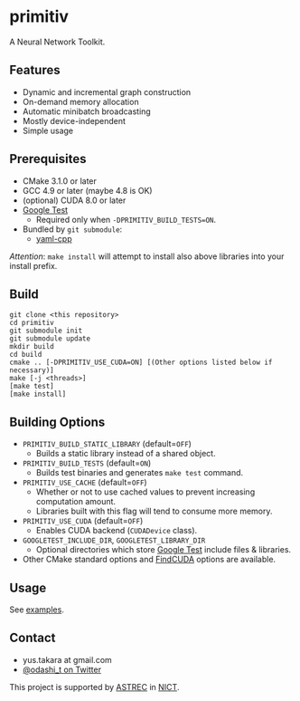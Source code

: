 primitiv
========

A Neural Network Toolkit.


Features
--------

- Dynamic and incremental graph construction
- On-demand memory allocation
- Automatic minibatch broadcasting
- Mostly device-independent
- Simple usage


Prerequisites
-------------

- CMake 3.1.0 or later
- GCC 4.9 or later (maybe 4.8 is OK)
- (optional) CUDA 8.0 or later
- [Google Test](https://github.com/google/googletest)
  - Required only when `-DPRIMITIV_BUILD_TESTS=ON`.
- Bundled by `git submodule`:
  - [yaml-cpp](https://github.com/jbeder/yaml-cpp)

*Attention*: `make install` will attempt to install also above libraries into
your install prefix.

Build
-----

    git clone <this repository>
    cd primitiv
    git submodule init
    git submodule update
    mkdir build
    cd build
    cmake .. [-DPRIMITIV_USE_CUDA=ON] [(Other options listed below if necessary)]
    make [-j <threads>]
    [make test]
    [make install]

Building Options
----------------

- `PRIMITIV_BUILD_STATIC_LIBRARY` (default=`OFF`)
  - Builds a static library instead of a shared object.
- `PRIMITIV_BUILD_TESTS` (default=`ON`)
  - Builds test binaries and generates `make test` command.
- `PRIMITIV_USE_CACHE` (default=`OFF`)
  - Whether or not to use cached values to prevent increasing computation amount.
  - Libraries built with this flag will tend to consume more memory.
- `PRIMITIV_USE_CUDA` (default=`OFF`)
  - Enables CUDA backend (`CUDADevice` class).
- `GOOGLETEST_INCLUDE_DIR`, `GOOGLETEST_LIBRARY_DIR`
  - Optional directories which store [Google Test](https://github.com/google/googletest) include files & libraries.
- Other CMake standard options and [FindCUDA](https://cmake.org/cmake/help/v3.0/module/FindCUDA.html) options are available.

Usage
-----

See [examples](https://github.com/odashi/primitiv/tree/master/example).


Contact
-------

- yus.takara at gmail.com
- [@odashi_t on Twitter](https://twitter.com/odashi_t)

This project is supported by [ASTREC](http://astrec.nict.go.jp/) in [NICT](http://nict.go.jp/).
